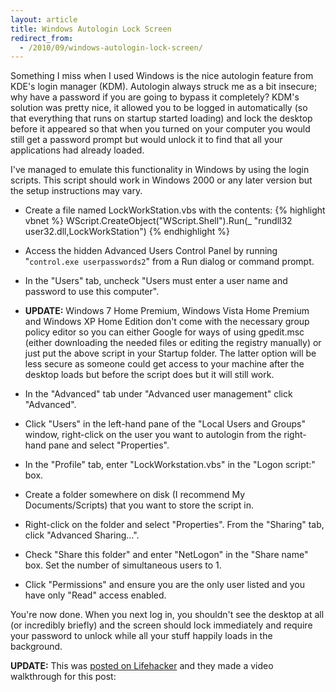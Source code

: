 ```yaml
---
layout: article
title: Windows Autologin Lock Screen
redirect_from:
  - /2010/09/windows-autologin-lock-screen/
---
```

Something I miss when I used Windows is the nice autologin feature from KDE's login manager (KDM). Autologin always struck me as a bit insecure; why have a password if you are going to bypass it completely? KDM's solution was pretty nice, it allowed you to be logged in automatically (so that everything that runs on startup started loading) and lock the desktop before it appeared so that when you turned on your computer you would still get a password prompt but would unlock it to find that all your applications had already loaded.

I've managed to emulate this functionality in Windows by using the login scripts. This script should work in Windows 2000 or any later version but the setup instructions may vary.

* Create a file named LockWorkStation.vbs with the contents:
{% highlight vbnet %}
WScript.CreateObject("WScript.Shell").Run(_
	"rundll32 user32.dll,LockWorkStation")
{% endhighlight %}

* Access the hidden Advanced Users Control Panel by running "`control.exe userpasswords2`" from a Run dialog or command prompt.

* In the "Users" tab, uncheck "Users must enter a user name and password to use this computer".

* **UPDATE:** Windows 7 Home Premium, Windows Vista Home Premium and Windows XP Home Edition don't come with the necessary group policy editor so you can either Google for ways of using gpedit.msc (either downloading the needed files or editing the registry manually) or just put the above script in your Startup folder. The latter option will be less secure as someone could get access to your machine after the desktop loads but before the script does but it will still work.

* In the "Advanced" tab under "Advanced user management" click "Advanced".

* Click "Users" in the left-hand pane of the "Local Users and Groups" window, right-click on the user you want to autologin from the right-hand pane and select "Properties".

* In the "Profile" tab, enter "LockWorkstation.vbs" in the "Logon script:" box.

* Create a folder somewhere on disk (I recommend My Documents/Scripts) that you want to store the script in.

* Right-click on the folder and select "Properties". From the "Sharing" tab, click "Advanced Sharing...".

* Check "Share this folder" and enter "NetLogon" in the "Share name" box. Set the number of simultaneous users to 1.

* Click "Permissions" and ensure you are the only user listed and you have only "Read" access enabled.

You're now done. When you next log in, you shouldn't see the desktop at all (or incredibly briefly) and the screen should lock immediately and require your password to unlock while all your stuff happily loads in the background.

**UPDATE:** This was [posted on Lifehacker](http://lifehacker.com/5645098/make-windows-load-your-desktop-before-you-log-in) and they made a video walkthrough for this post:
<object type="application/x-shockwave-flash" style="width:640px; height:390px;" data="http://www.youtube.com/v/8sVzE-zInfM"><param name="movie" value="http://www.youtube.com/v/8sVzE-zInfM" /></object>
